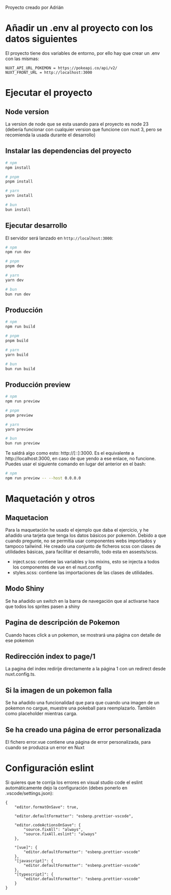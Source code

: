 Proyecto creado por Adrián

# Añadir un .env al proyecto con los datos siguientes

El proyecto tiene dos variables de entorno, por ello hay que crear un .env con las mismas:

```
NUXT_API_URL_POKEMON = https://pokeapi.co/api/v2/
NUXT_FRONT_URL = http://localhost:3000
```

# Ejecutar el proyecto

## Node version

La version de node que se esta usando para el proyecto es node 23 (debería funcionar con cualquier version que funcione con nuxt 3, pero se recomienda la usada durante el desarrollo)

## Instalar las dependencias del proyecto

```bash
# npm
npm install

# pnpm
pnpm install

# yarn
yarn install

# bun
bun install
```

## Ejecutar desarrollo

El servidor será lanzado en `http://localhost:3000`:

```bash
# npm
npm run dev

# pnpm
pnpm dev

# yarn
yarn dev

# bun
bun run dev
```

## Producción

```bash
# npm
npm run build

# pnpm
pnpm build

# yarn
yarn build

# bun
bun run build
```

## Producción preview

```bash
# npm
npm run preview

# pnpm
pnpm preview

# yarn
yarn preview

# bun
bun run preview
```

Te saldrá algo como esto: http://[::]:3000. Es el equivalente a http://localhost:3000, en caso de que yendo a ese enlace, no funcione. Puedes usar el siguiente comando en lugar del anterior en el bash:

```bash
# npm
npm run preview -- --host 0.0.0.0
```

# Maquetación y otros

## Maquetacion

Para la maquetación he usado el ejemplo que daba el ejercicio, y he añadido una tarjeta que tenga los datos básicos por pokemón. Debido a que cuando pregunte, no se permitia usar componentes webs importados y tampoco tailwind. He creado una conjunto de ficheros scss con clases de utilidades básicas, para facilitar el desarrollo, todo esta en assests/scss.

- inject.scss: contiene las variables y los mixins, esto se injecta a todos los componentes de vue en el nuxt.config
- styles.scss: contiene las importaciones de las clases de utilidades.

## Modo Shiny

Se ha añadido un switch en la barra de navegación que al activarse hace que todos los sprites pasen a shiny

## Pagina de descripción de Pokemon

Cuando haces click a un pokemon, se mostrará una página con detalle de ese pokemon

## Redirección index to page/1

La pagina del index redirije directamente a la página 1 con un redirect desde nuxt.config.ts.

## Si la imagen de un pokemon falla

Se ha añadido una funcionalidad que para que cuando una imagen de un pokemon no cargue, muestre una pokeball para reemplazarlo. También como placeholder mientras carga.

## Se ha creado una página de error personalizada

El fichero error.vue contiene una página de error personalizada, para cuando se produzca un error en Nuxt

# Configuración eslint

Si quieres que te corrija los errores en visual studio code el eslint automáticamente dejo la configuración (debes ponerlo en .vscode/settings.json):

```
{
    "editor.formatOnSave": true,

    "editor.defaultFormatter": "esbenp.prettier-vscode",

    "editor.codeActionsOnSave": {
        "source.fixAll": "always",
        "source.fixAll.eslint": "always"
    },

    "[vue]": {
        "editor.defaultFormatter": "esbenp.prettier-vscode"
    },
    "[javascript]": {
        "editor.defaultFormatter": "esbenp.prettier-vscode"
    },
    "[typescript]": {
        "editor.defaultFormatter": "esbenp.prettier-vscode"
    }
}
```
